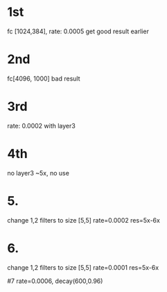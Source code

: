 # 1st
fc [1024,384], rate: 0.0005
get good result earlier

# 2nd
fc[4096, 1000]
bad result

# 3rd
rate: 0.0002
with layer3

# 4th
no layer3
~5x, no use

# 5.
change 1,2 filters to size [5,5]
rate=0.0002
res=5x-6x

# 6.
change 1,2 filters to size [5,5]
rate=0.0001
res=5x-6x

#7
rate=0.0006, decay(600,0.96)





